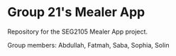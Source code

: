 # Group 21's Mealer App

Repository for the SEG2105 Mealer App project.

Group members:
Abdullah, Fatmah, Saba, Sophia, Solin
